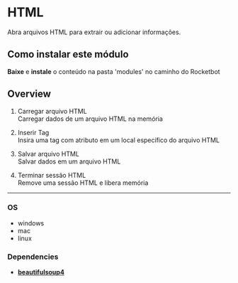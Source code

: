 



# HTML
  
Abra arquivos HTML para extrair ou adicionar informações.

## Como instalar este módulo
  
__Baixe__ e __instale__ o conteúdo na pasta 'modules' no caminho do Rocketbot  



## Overview


1. Carregar arquivo HTML  
Carregar dados de um arquivo HTML na memória

2. Inserir Tag  
Insira uma tag com atributo em um local específico do arquivo HTML

3. Salvar arquivo HTML  
Salvar dados em um arquivo HTML

4. Terminar sessão HTML  
Remove uma sessão HTML e libera memória  




----
### OS

- windows
- mac
- linux

### Dependencies
- [**beautifulsoup4**](https://pypi.org/project/beautifulsoup4/)

